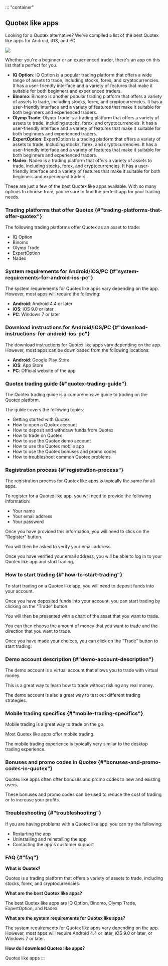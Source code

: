 ::: \"container\"
## Quotex like apps

Looking for a Quotex alternative? We\'ve compiled a list of the best
Quotex like apps for Android, iOS, and PC.

[![](https://static.quotex.io/files/5_en/300_250.jpg)](https://traff.sbs/brokerqxsignupf)

Whether you\'re a beginner or an experienced trader, there\'s an app on
this list that\'s perfect for you.

-   **IQ Option**: IQ Option is a popular trading platform that offers a
    wide range of assets to trade, including stocks, forex, and
    cryptocurrencies. It has a user-friendly interface and a variety of
    features that make it suitable for both beginners and experienced
    traders.
-   **Binomo**: Binomo is another popular trading platform that offers a
    variety of assets to trade, including stocks, forex, and
    cryptocurrencies. It has a user-friendly interface and a variety of
    features that make it suitable for both beginners and experienced
    traders.
-   **Olymp Trade**: Olymp Trade is a trading platform that offers a
    variety of assets to trade, including stocks, forex, and
    cryptocurrencies. It has a user-friendly interface and a variety of
    features that make it suitable for both beginners and experienced
    traders.
-   **ExpertOption**: ExpertOption is a trading platform that offers a
    variety of assets to trade, including stocks, forex, and
    cryptocurrencies. It has a user-friendly interface and a variety of
    features that make it suitable for both beginners and experienced
    traders.
-   **Nadex**: Nadex is a trading platform that offers a variety of
    assets to trade, including stocks, forex, and cryptocurrencies. It
    has a user-friendly interface and a variety of features that make it
    suitable for both beginners and experienced traders.

These are just a few of the best Quotex like apps available. With so
many options to choose from, you\'re sure to find the perfect app for
your trading needs.

### Trading platforms that offer Quotex {#"trading-platforms-that-offer-quotex"}

The following trading platforms offer Quotex as an asset to trade:

-   IQ Option
-   Binomo
-   Olymp Trade
-   ExpertOption
-   Nadex

### System requirements for Android/iOS/PC {#"system-requirements-for-android-ios-pc"}

The system requirements for Quotex like apps vary depending on the app.
However, most apps will require the following:

-   **Android**: Android 4.4 or later
-   **iOS**: iOS 9.0 or later
-   **PC**: Windows 7 or later

### Download instructions for Android/iOS/PC {#"download-instructions-for-android-ios-pc"}

The download instructions for Quotex like apps vary depending on the
app. However, most apps can be downloaded from the following locations:

-   **Android**: Google Play Store
-   **iOS**: App Store
-   **PC**: Official website of the app

### Quotex trading guide {#"quotex-trading-guide"}

The Quotex trading guide is a comprehensive guide to trading on the
Quotex platform.

The guide covers the following topics:

-   Getting started with Quotex
-   How to open a Quotex account
-   How to deposit and withdraw funds from Quotex
-   How to trade on Quotex
-   How to use the Quotex demo account
-   How to use the Quotex mobile app
-   How to use the Quotex bonuses and promo codes
-   How to troubleshoot common Quotex problems

### Registration process {#"registration-process"}

The registration process for Quotex like apps is typically the same for
all apps.

To register for a Quotex like app, you will need to provide the
following information:

-   Your name
-   Your email address
-   Your password

Once you have provided this information, you will need to click on the
"Register" button.

You will then be asked to verify your email address.

Once you have verified your email address, you will be able to log in to
your Quotex like app and start trading.

### How to start trading {#"how-to-start-trading"}

To start trading on a Quotex like app, you will need to deposit funds
into your account.

Once you have deposited funds into your account, you can start trading
by clicking on the "Trade" button.

You will then be presented with a chart of the asset that you want to
trade.

You can then choose the amount of money that you want to trade and the
direction that you want to trade.

Once you have made your choices, you can click on the "Trade"
button to start trading.

### Demo account description {#"demo-account-description"}

The demo account is a virtual account that allows you to trade with
virtual money.

This is a great way to learn how to trade without risking any real
money.

The demo account is also a great way to test out different trading
strategies.

### Mobile trading specifics {#"mobile-trading-specifics"}

Mobile trading is a great way to trade on the go.

Most Quotex like apps offer mobile trading.

The mobile trading experience is typically very similar to the desktop
trading experience.

### Bonuses and promo codes in Quotex {#"bonuses-and-promo-codes-in-quotex"}

Quotex like apps often offer bonuses and promo codes to new and existing
users.

These bonuses and promo codes can be used to reduce the cost of trading
or to increase your profits.

### Troubleshooting {#"troubleshooting"}

If you are having problems with a Quotex like app, you can try the
following:

-   Restarting the app
-   Uninstalling and reinstalling the app
-   Contacting the app\'s customer support

### FAQ {#"faq"}

**What is Quotex?**

Quotex is a trading platform that offers a variety of assets to trade,
including stocks, forex, and cryptocurrencies.

**What are the best Quotex like apps?**

The best Quotex like apps are IQ Option, Binomo, Olymp Trade,
ExpertOption, and Nadex.

**What are the system requirements for Quotex like apps?**

The system requirements for Quotex like apps vary depending on the app.
However, most apps will require Android 4.4 or later, iOS 9.0 or later,
or Windows 7 or later.

**How do I download Quotex like apps?**

Quotex like apps
:::


